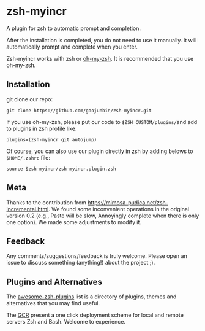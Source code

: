 # zsh-myincr

A plugin for zsh to automatic prompt and completion. 

After the installation is completed, you do not need to use it manually. It will automatically prompt and complete when you enter.

Zsh-myincr works with zsh or [oh-my-zsh](https://github.com/ohmyzsh/ohmyzsh). It is recommended that you use oh-my-zsh.

## Installation

git clone our repo:

```
git clone https://github.com/gaojunbin/zsh-myincr.git
```

If you use oh-my-zsh, please put our code to `$ZSH_CUSTOM/plugins/`and add to plugins in zsh profile like:

```
plugins=(zsh-myincr git autojump)
```

Of course, you can also use our plugin directly in zsh by adding belows to `$HOME/.zshrc` file:

```
source $zsh-myincr/zsh-myincr.plugin.zsh
```

## Meta

Thanks to the contribution from https://mimosa-pudica.net/zsh-incremental.html. We found some inconvenient operations in the original version 0.2 (e.g., Paste will be slow, Annoyingly complete when there is only one option). We made some adjustments to modify it.

## Feedback

Any comments/suggestions/feedback is truly welcome. Please open an issue to discuss something (anything!) about the project ;).

## Plugins and Alternatives

The [awesome-zsh-plugins](https://github.com/unixorn/awesome-zsh-plugins) list is a directory of plugins, themes and alternatives that you may find useful.

The [GCR](https://github.com/gaojunbin/GCR) present a one click deployment scheme for local and remote servers Zsh and Bash. Welcome to experience.